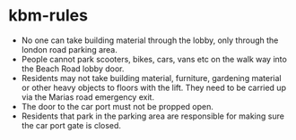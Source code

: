 # kbm-rules

* No one can take building material through the lobby, only through the london road parking area.
* People cannot park scooters, bikes, cars, vans etc on the walk way into the Beach Road lobby door.
* Residents may not take building material, furniture, gardening material or other heavy objects to floors with the lift. They need to be carried up via the Marias road emergency exit.
* The door to the car port must not be propped open.
* Residents that park in the parking area are responsible for making sure the car port gate is closed.
